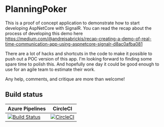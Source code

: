 # PlanningPoker
This is a proof of concept application to demonstrate how to start developing AspNetCore with SignalR. You can read the recap about the process of developing this demo here https://medium.com/@andrejsabrickis/recap-creating-a-demo-of-real-time-communication-app-using-aspnetcore-signalr-d8ac0afba081

There are a lot of hacks and shortcuts in the code to make it possible to push out a POC version of this app. I'm looking forward to finding some spare time to polish this. And hopefully one day it could be good enough to use for an agile team to estimate their work.
 
Any help, comments, and critique are more than welcome!

## Build status

| Azure Pipelines | CircleCI |
| --------------- | -------- |
| [![Build Status](https://abrickis.visualstudio.com/PlanningPoker/_apis/build/status/AndrejsAbrickis.PlanningPoker)](https://abrickis.visualstudio.com/PlanningPoker/_build/latest?definitionId=7) |[![CircleCI](https://circleci.com/gh/AndrejsAbrickis/PlanningPoker/tree/master.svg?style=svg)](https://circleci.com/gh/AndrejsAbrickis/PlanningPoker/tree/master) |
